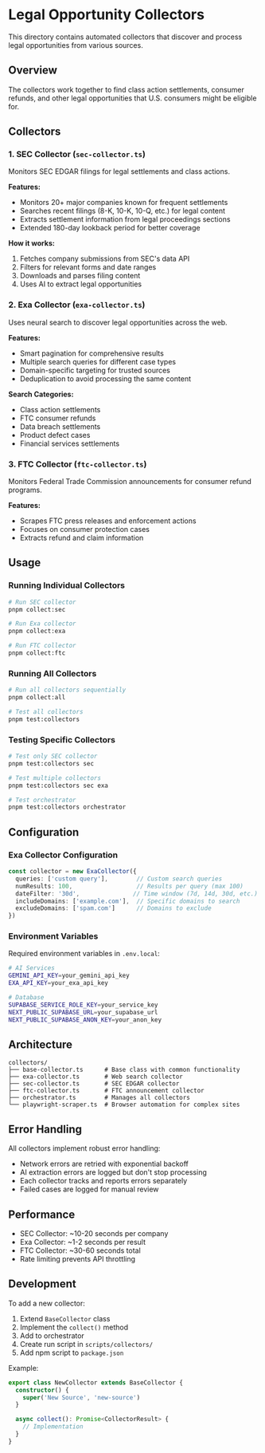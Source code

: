 # Legal Opportunity Collectors

This directory contains automated collectors that discover and process legal opportunities from various sources.

## Overview

The collectors work together to find class action settlements, consumer refunds, and other legal opportunities that U.S. consumers might be eligible for.

## Collectors

### 1. SEC Collector (`sec-collector.ts`)

Monitors SEC EDGAR filings for legal settlements and class actions.

**Features:**
- Monitors 20+ major companies known for frequent settlements
- Searches recent filings (8-K, 10-K, 10-Q, etc.) for legal content
- Extracts settlement information from legal proceedings sections
- Extended 180-day lookback period for better coverage

**How it works:**
1. Fetches company submissions from SEC's data API
2. Filters for relevant forms and date ranges
3. Downloads and parses filing content
4. Uses AI to extract legal opportunities

### 2. Exa Collector (`exa-collector.ts`)

Uses neural search to discover legal opportunities across the web.

**Features:**
- Smart pagination for comprehensive results
- Multiple search queries for different case types
- Domain-specific targeting for trusted sources
- Deduplication to avoid processing the same content

**Search Categories:**
- Class action settlements
- FTC consumer refunds
- Data breach settlements
- Product defect cases
- Financial services settlements

### 3. FTC Collector (`ftc-collector.ts`)

Monitors Federal Trade Commission announcements for consumer refund programs.

**Features:**
- Scrapes FTC press releases and enforcement actions
- Focuses on consumer protection cases
- Extracts refund and claim information

## Usage

### Running Individual Collectors

```bash
# Run SEC collector
pnpm collect:sec

# Run Exa collector
pnpm collect:exa

# Run FTC collector
pnpm collect:ftc
```

### Running All Collectors

```bash
# Run all collectors sequentially
pnpm collect:all

# Test all collectors
pnpm test:collectors
```

### Testing Specific Collectors

```bash
# Test only SEC collector
pnpm test:collectors sec

# Test multiple collectors
pnpm test:collectors sec exa

# Test orchestrator
pnpm test:collectors orchestrator
```

## Configuration

### Exa Collector Configuration

```typescript
const collector = new ExaCollector({
  queries: ['custom query'],        // Custom search queries
  numResults: 100,                  // Results per query (max 100)
  dateFilter: '30d',               // Time window (7d, 14d, 30d, etc.)
  includeDomains: ['example.com'],  // Specific domains to search
  excludeDomains: ['spam.com']      // Domains to exclude
})
```

### Environment Variables

Required environment variables in `.env.local`:

```bash
# AI Services
GEMINI_API_KEY=your_gemini_api_key
EXA_API_KEY=your_exa_api_key

# Database
SUPABASE_SERVICE_ROLE_KEY=your_service_key
NEXT_PUBLIC_SUPABASE_URL=your_supabase_url
NEXT_PUBLIC_SUPABASE_ANON_KEY=your_anon_key
```

## Architecture

```
collectors/
├── base-collector.ts      # Base class with common functionality
├── exa-collector.ts       # Web search collector
├── sec-collector.ts       # SEC EDGAR collector
├── ftc-collector.ts       # FTC announcement collector
├── orchestrator.ts        # Manages all collectors
└── playwright-scraper.ts  # Browser automation for complex sites
```

## Error Handling

All collectors implement robust error handling:
- Network errors are retried with exponential backoff
- AI extraction errors are logged but don't stop processing
- Each collector tracks and reports errors separately
- Failed cases are logged for manual review

## Performance

- SEC Collector: ~10-20 seconds per company
- Exa Collector: ~1-2 seconds per result
- FTC Collector: ~30-60 seconds total
- Rate limiting prevents API throttling

## Development

To add a new collector:

1. Extend `BaseCollector` class
2. Implement the `collect()` method
3. Add to orchestrator
4. Create run script in `scripts/collectors/`
5. Add npm script to `package.json`

Example:

```typescript
export class NewCollector extends BaseCollector {
  constructor() {
    super('New Source', 'new-source')
  }

  async collect(): Promise<CollectorResult> {
    // Implementation
  }
}
``` 